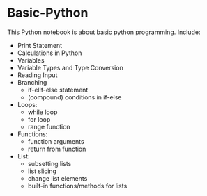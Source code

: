 # Basic-Python
This Python notebook is about basic python programming. 
Include:
  - Print Statement
  - Calculations in Python
  - Variables
  - Variable Types and Type Conversion
  - Reading Input
  - Branching
    - if-elif-else statement
    - (compound) conditions in if-else
  - Loops:
    - while loop
    - for loop
    - range function
  - Functions:
    - function arguments
    - return from function
  - List:
    - subsetting lists
    - list slicing
    - change list elements
    - built-in functions/methods for lists
    
